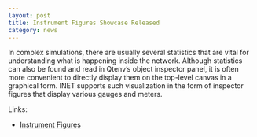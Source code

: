 ```yaml
---
layout: post
title: Instrument Figures Showcase Released
category: news
---
```


In complex simulations, there are usually several statistics that are
vital for understanding what is happening inside the network. Although
statistics can also be found and read in Qtenv’s object inspector panel,
it is often more convenient to directly display them on the top-level
canvas in a graphical form. INET supports such visualization in the
form of inspector figures that display various gauges and meters.

Links:
* [Instrument Figures](https://inet.omnetpp.org/docs/showcases/visualizer/instrumentfigures/doc/)
